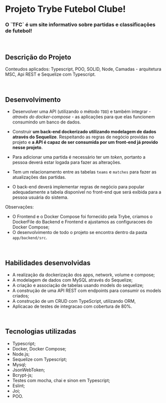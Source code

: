 # Projeto Trybe Futebol Clube!

<h3> O `TFC` é um site informativo sobre partidas e classificações de futebol! </h3>

<br/>

## Descrição do Projeto

Conteudos aplicados: Typescript, POO, SOLID, Node, Camadas - arquitetura MSC, Api REST e Sequelize com Typescript.

<br/>

## Desenvolvimento

- Desenvolver uma API (utilizando o método `TDD`) e também integrar *- através do docker-compose -* as aplicações para que elas funcionem consumindo um banco de dados.

- Construir **um back-end dockerizado utilizando modelagem de dados através do Sequelize**. Respeitando as regras de negócio providas no projeto e **a API é capaz de ser consumida por um front-end já provido nesse projeto**.

- Para adicionar uma partida é necessário ter um _token_, portanto a pessoa deverá estar logada para fazer as alterações. 

- Tem um relacionamento entre as tabelas `teams` e `matches` para fazer as atualizações das partidas.

- O back-end deverá implementar regras de negócio para popular adequadamente a tabela disponível no front-end que será exibida para a pessoa usuária do sistema.

Observações: 

- O Frontend e o Docker Compose foi fornecido pela Trybe, criamos o DockerFile do Backend e Frontend e ajustamos as configuracoes do Docker Compose;
- O desenvolvimento de todo o projeto se encontra dentro da pasta `app/backend/src`.

<br/>

## Habilidades desenvolvidas

- A realização da dockerização dos apps, network, volume e compose;
- A modelagem de dados com MySQL através do Sequelize;
- A criação e associação de tabelas usando models do sequelize;
- A construção de uma API REST com endpoints para consumir os models criados;
- A construção de um CRUD com TypeScript, utilizando ORM,
- Aplicacao de testes de integracao com cobertura de 80%.

<br/>

## Tecnologias utilizadas

- Typescript;
- Docker, Docker Compose;
- Node.js;
- Sequelize com Typescript;
- Mysql;
- JsonWebToken;
- Bcrypt-js;
- Testes com mocha, chai e sinon em Typescript;
- Eslint;
- Joi;
- POO.

<br/>
